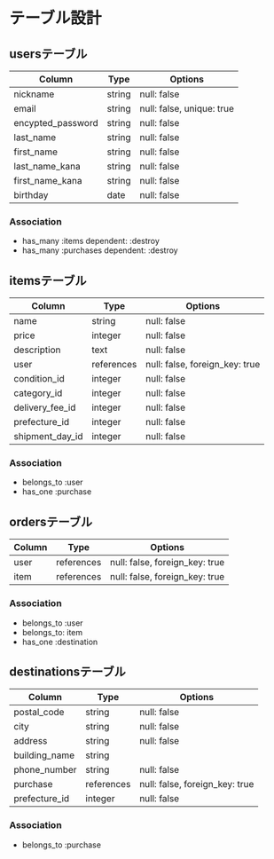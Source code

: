 # テーブル設計

## usersテーブル

| Column                | Type     | Options                   |
| --------------------- | -------- | ------------------------- |
| nickname              | string   | null: false               |
| email                 | string   | null: false, unique: true |
| encypted_password     | string   | null: false               |
| last_name             | string   | null: false               |
| first_name            | string   | null: false               |
| last_name_kana        | string   | null: false               |
| first_name_kana       | string   | null: false               |
| birthday              | date     | null: false               |


### Association
- has_many :items dependent: :destroy
- has_many :purchases dependent: :destroy

## itemsテーブル

| Column          | Type       | Options                        |
| --------------- | ---------- | ------------------------------ |
| name            | string     | null: false                    |
| price           | integer    | null: false                    |
| description     | text       | null: false                    |
| user            | references | null: false, foreign_key: true |
| condition_id    | integer    | null: false                    |
| category_id     | integer    | null: false                    |
| delivery_fee_id | integer    | null: false                    |
| prefecture_id   | integer    | null: false                    |
| shipment_day_id | integer    | null: false                    |

### Association
- belongs_to :user
- has_one :purchase

## ordersテーブル
| Column | Type       | Options                        |
| ------ | ---------- | ------------------------------ |
| user   | references | null: false, foreign_key: true | 
| item   | references | null: false, foreign_key: true |

### Association
- belongs_to :user
- belongs_to: item
- has_one :destination

## destinationsテーブル

| Column        | Type       | Options                        |
| ------------- | ---------- | ------------------------------ |
| postal_code   | string     | null: false                    |
| city          | string     | null: false                    |
| address       | string     | null: false                    |
| building_name | string     |                                |
| phone_number  | string     | null: false                    |   
| purchase      | references | null: false, foreign_key: true |
| prefecture_id | integer    | null: false                    |

### Association
- belongs_to :purchase


